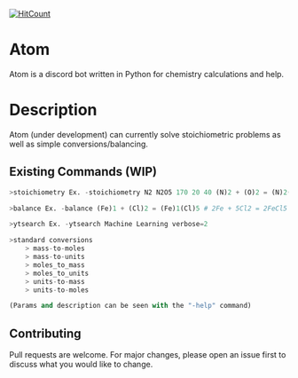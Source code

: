[![HitCount](http://hits.dwyl.com/{username}/{project-name}.svg)](http://hits.dwyl.com/{username}/{project-name})
# Atom

Atom is a discord bot written in Python for chemistry calculations and help.


# Description
Atom (under development) can currently solve stoichiometric problems as well as simple conversions/balancing.



## Existing Commands (WIP)

```python
>stoichiometry Ex. -stoichiometry N2 N2O5 170 20 40 (N)2 + (O)2 = (N)2(O)5 # 340.0 grams of N2O5

>balance Ex. -balance (Fe)1 + (Cl)2 = (Fe)1(Cl)5 # 2Fe + 5Cl2 = 2FeCl5

>ytsearch Ex. -ytsearch Machine Learning verbose=2

>standard conversions 
    > mass-to-moles
    > mass-to-units
    > moles_to_mass
    > moles_to_units
    > units-to-mass
    > units-to-moles

(Params and description can be seen with the "-help" command)
```

## Contributing
Pull requests are welcome. For major changes, please open an issue first to discuss what you would like to change.
